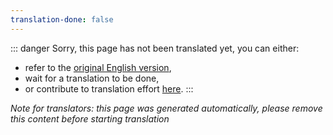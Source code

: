 ```yaml
---
translation-done: false
---
```

::: danger
Sorry, this page has not been translated yet, you can either:
- refer to the [original English version](<..\..\..\de\about\3d-artists.md>),
- wait for a translation to be done,
- or contribute to translation effort [here](https://github.com/bsmg/wiki).
:::

_Note for translators: this page was generated automatically, please remove this content before starting translation_
